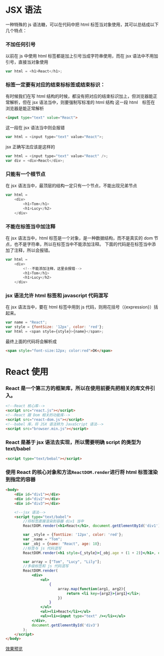 # JSX 语法
一种特殊的 js 语法糖，可以在代码中把 html 标签当对象使用，其可以总结成以下几个特点：
### 不加任何引号
以前在 js 中使用 html 标签都是加上引号当成字符串使用，而在 jsx 语法中不用加引号，直接当对象使用
```javascript
var html = <h1>React</h1>;
```
### 标签一定要有对应的结束标标签或结束标识：
有时候我们在写 html 结构的时候，都没有把对应的结束标识加上，但浏览器能正常解析，但在 jsx 语法当中，则要强制写标准的 html 结构
这一段 html　标签在浏览器是能正常解析
```html
<input type="text" value="React">
```
这一段在 jsx 语法当中则会报错
```javascript
var html = <input type="text" value="React">;
```
jsx 正确写法应该是这样的
```javascript
var html = <input type="text" value="React" />;
var div = <div>React</div>;
```
### 只能有一个根节点
在 jsx 语法当中，最顶层的结构一定只有一个节点，不能出现兄弟节点
```javascript
var html = 
    <div>
        <h1>Tom</h1>
        <h1>Lucy</h2>
    </div>
```
### 不能在标签当中加注释
在 jsx 语法当中，html 标签是一个对象，是一种数据结构，而不是真实的 dom 节点，也不是字符串，所以在标签当中不能添加注释。
下面的代码是在标签当中添加了注释，所以会报错。
```javascript
var html = 
    <div>
        <!--不能添加注释，这里会报错-->
        <h1>Tom</h1>
        <h1>Lucy</h2>
    </div>
```
### jsx 语法允许 html 标签和 javascript 代码混写
在 jsx 语法当中，要在 html 标签中用到 js 代码，则用花括号（{expression}）括起来。
```javascript
var name = "React";
var style = {fontSize: '12px', color: 'red'};
var html = <span style={style}>{name}</span>;
```
最终上面的代码将会解析成
```html
<span style="font-size:12px; color:red">DK</span>
```

# React 使用
### React 是一个第三方的框架库，所以在使用前要先把相关的库文件引入。
```html
<!--React 核心库-->
<script src="react.js"></script>
<!--React 跟 Dom 相关的功能库-->
<script src="react-dom.js"></script>
<!--babel 库，将 JSX 语法转为 JavaScript 语法-->
<script src="browser.min.js"></script>
```
### React 是基于 jsx 语法去实现，所以需要明确 script 的类型为 text/babel
```html
<script type="text/bebal"></script>
```
### 使用 React 的核心对象和方法`ReactDOM.render`进行将 html 标签渲染到指定的容器
```html
<body>
    <div id="div1"></div>
    <div id="div2"></div>
    <div id="div3"></div>

    <!--jsx 语法-->
    <script type="text/babel">
        //将标签直接渲染到容器 div1 当中
        ReactDOM.render(<h1>React</h1>, document.getElementById('div1'));

        var _style = {fontSize: '12px', color: 'red'};
        var _name = "Tom";
        var _obj = {name: "React", age: 18};
        //标签与 js 代码混写
        ReactDOM.render(<h1 style={_style}>{_obj.age + (1 + 2)}</h1>, document.getElementById('div2'));

        var array = ["Tom", "Lucy", "Lily"];
        //多级标签和 js 代码混写
        ReactDOM.render(
            <div>
                <ul>
                    {
                        array.map(function(arg1, arg2){
                            return <li key={arg2}>{arg1}</li>;
                        })
                    }
                </ul>
                <ul><li>React</li></ul>
                <ul><li><input type="text" /></li></ul>
            </div>,
            document.getElementById('div3')
        );
    </script>
</body> 
```
[效果预览](https://wscats.github.io/react-tutorial/react/jsx/3.jsx.html)